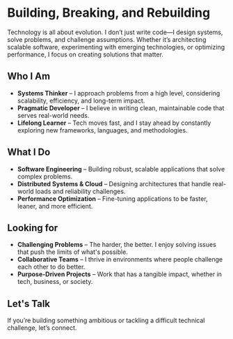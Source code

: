 # Building, Breaking, and Rebuilding  

Technology is all about evolution. I don’t just write code—I design systems, solve problems, and challenge assumptions. Whether it’s architecting scalable software, experimenting with emerging technologies, or optimizing performance, I focus on creating solutions that matter.  

## Who I Am  
- **Systems Thinker** – I approach problems from a high level, considering scalability, efficiency, and long-term impact.  
- **Pragmatic Developer** – I believe in writing clean, maintainable code that serves real-world needs.  
- **Lifelong Learner** – Tech moves fast, and I stay ahead by constantly exploring new frameworks, languages, and methodologies.  

## What I Do  
- **Software Engineering** – Building robust, scalable applications that solve complex problems.  
- **Distributed Systems & Cloud** – Designing architectures that handle real-world loads and reliability challenges.  
- **Performance Optimization** – Fine-tuning applications to be faster, leaner, and more efficient.  

## Looking for  
- **Challenging Problems** – The harder, the better. I enjoy solving issues that push the limits of what's possible.  
- **Collaborative Teams** – I thrive in environments where people challenge each other to do better.  
- **Purpose-Driven Projects** – Work that has a tangible impact, whether in tech, business, or society.  

## Let's Talk  
If you’re building something ambitious or tackling a difficult technical challenge, let’s connect.  
